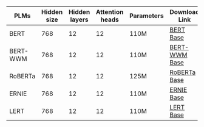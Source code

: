 | PLMs       | Hidden size | Hidden layers | Attention heads | Parameters | Download Link                                                                 |
|------------|-------------|---------------|-----------------|------------|--------------------------------------------------------------------------------|
| BERT       | 768         | 12            | 12              | 110M       | [BERT Base]()                          |
| BERT-WWM   | 768         | 12            | 12              | 110M       | [BERT-WWM Base](https://huggingface.co/lbt151617/bert-wwm-job)                     |
| RoBERTa    | 768         | 12            | 12              | 125M       | [RoBERTa Base]()                            |
| ERNIE      | 768         | 12            | 12              | 110M       | [ERNIE Base]()                            |
| LERT       | 768         | 12            | 12              | 110M       | [LERT Base]()
